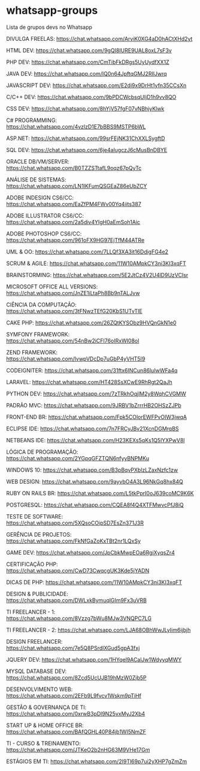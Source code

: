 # whatsapp-groups
Lista de grupos devs no Whatsapp

DIVULGA FREELAS: https://chat.whatsapp.com/ArviK0XG4aD0hACtXHd2yt

HTML DEV: https://chat.whatsapp.com/9gQI8IURE9UAL8oxL7sF3v

PHP DEV: https://chat.whatsapp.com/CmTibFkDRgs5UyUydfXX1Z

JAVA DEV: https://chat.whatsapp.com/IQ0n64JpftqGMJ2RIlJwrq

JAVASCRIPT DEV: https://chat.whatsapp.com/E2di9x9DrHt1yfn35CCsXn

C/C++ DEV: https://chat.whatsapp.com/9bPDCWcbsqUIjD1h9vv8QO

CSS DEV: https://chat.whatsapp.com/8hYjV57fgF07vNBhjyKlwk

C# PROGRAMMING: https://chat.whatsapp.com/4vzlzD1E7bBBS9MSTP6bWL

ASP.NET: https://chat.whatsapp.com/99srFEjNK31ChXXLSygftD

SQL DEV: https://chat.whatsapp.com/6je4alugczJ6cMusBnDBYE

ORACLE DB/VM/SERVER: https://chat.whatsapp.com/B0TZZSTtafL9oqz67pQyTc

ANÁLISE DE SISTEMAS: https://chat.whatsapp.com/LN1IKFumQSGEaZ86eUbZCY

ADOBE INDESIGN CS6/CC: https://chat.whatsapp.com/EaZfPM4FWv00Yq4iits387

ADOBE ILLUSTRATOR CS6/CC: https://chat.whatsapp.com/2a5div4YIgH0aEmSoh1Aic

ADOBE PHOTOSHOP CS6/CC: https://chat.whatsapp.com/961oFX9HG97EjTfM44ATRe

UML & OO: https://chat.whatsapp.com/7LLQf3XA3it16DdigFG4e2

SCRUM & AGILE: https://chat.whatsapp.com/11W10AMpkCY3ni3KI3xqFT

BRAINSTORMING: https://chat.whatsapp.com/5E2JtCz4V2U4lD9UzVCIsr

MICROSOFT OFFICE ALL VERSIONS: https://chat.whatsapp.com/JnZE1iLtaPh8Bb9nTALJvw

CIÊNCIA DA COMPUTAÇÃO: https://chat.whatsapp.com/3tFNwzTEfG20KbS1UTvTIE

CAKE PHP: https://chat.whatsapp.com/26ZQtKYSObz9HVQnGkN1e0

SYMFONY FRAMEWORK: https://chat.whatsapp.com/54nBw2iCFI76oIRxWI08ol

ZEND FRAMEWORK: https://chat.whatsapp.com/IvwpVDcDp7uGbP4yVHT5I9

CODEIGNITER: https://chat.whatsapp.com/31ftx6INCun86luIwWFa4q

LARAVEL: https://chat.whatsapp.com/HT428SsXCwE9RhRgt2QaJh

PYTHON DEV: https://chat.whatsapp.com/7zTRkhOqjlM2y8WqhCVGMW

PADRÃO MVC: https://chat.whatsapp.com/9JRBV1bZrrrHB2OHSzZJPb

FRONT-END BR: https://chat.whatsapp.com/Fpk5COlorEWFPvOIW3jwqA

ECLIPSE IDE: https://chat.whatsapp.com/7n7FRCyJBv21XcnDGMrqBS

NETBEANS IDE: https://chat.whatsapp.com/H23KEXs5qKs1Q5lYXPwV8l

LÓGICA DE PROGRAMAÇÃO: https://chat.whatsapp.com/2YGpqGFZTQN6nfyyBNPMKu

WINDOWS 10: https://chat.whatsapp.com/B3pBqvPXblzLZaxNzfc1zw

WEB DESIGN: https://chat.whatsapp.com/9ayvbO4A3L96NkGq8hx84Q

RUBY ON RAILS BR: https://chat.whatsapp.com/L5tkPprI0oJ639coMC9K6K

POSTGRESQL: https://chat.whatsapp.com/CQEA8f4Q4XTFMwvcPfJ8iQ

TESTE DE SOFTWARE: https://chat.whatsapp.com/5XQsoCOipSD7EsZn371J3R

GERÊNCIA DE PROJETOS: https://chat.whatsapp.com/FkNfGaZoKxTBt2nr1LQxSy

GAME DEV: https://chat.whatsapp.com/JpCbkMwpEOa6RgiXyqsZr4 

CERTIFICAÇÃO PHP: https://chat.whatsapp.com/CwD73CwqcgUK3Kde5jYADN

DICAS DE PHP: https://chat.whatsapp.com/11W10AMpkCY3ni3KI3xqFT

DESIGN & PUBLICIDADE: https://chat.whatsapp.com/DWLxkBymuqlGIm9Fx3uVRB

TI FREELANCER - 1: https://chat.whatsapp.com/8Vzzg7bWu8MJw3VNQPC7LG

TI FREELANCER - 2: https://chat.whatsapp.com/LJA68OBhWwJLyIim6ijbjh

DESIGN FREELANCER: https://chat.whatsapp.com/7e5Q8PSrdlXGud5gpA3fxj

JQUERY DEV: https://chat.whatsapp.com/1HYqel9ACalJw1WdyyqMWY

MYSQL DATABASE DEV: https://chat.whatsapp.com/8Zcd5UcUJB19hMzW0Zjb5P

DESENVOLVIMENTO WEB: https://chat.whatsapp.com/2EFb9L9fvcv1Wskm9pTiHf

GESTÃO & GOVERNANÇA DE TI: https://chat.whatsapp.com/0xrwB3pDl9N25vxMyJ2Xb4

START UP & HOME OFFICE BR: https://chat.whatsapp.com/BAfQGHL40P84jb1WI5NmZF

TI - CURSO & TREINAMENTO: https://chat.whatsapp.com/JTKeO2b2nHG63M9VHe17Gm

ESTÁGIOS EM TI: https://chat.whatsapp.com/2I9Tl69p7ui2yXHP7gZmZm
